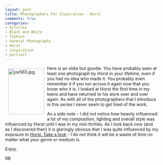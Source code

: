 ```yaml
---
layout: post
title: Photographers For Inspiration - Horst
comments: true
categories:
- Articles
- Black and White
- fashion
- General Photography
- Horst
- inspiration
- portrait
---
```

<a rel="lightbox" href="/wp-content/uploads/2010/01/yw563.jpg"><img title="yw563.jpg" src="/wp-content/uploads/2010/01/.thumbs/.yw563.jpg" border="0" alt="yw563.jpg" hspace="10" vspace="10" width="118" height="150" align="left" /></a>Here is an oldie but goodie. You have probably seen at least one photograph by Horst in your lifetime, even if you had no idea who made it. You probably even remember it if you run across it again now that you know who it is. I looked at Horst the first time in my teens and have returned to his work over and over again. As with all of the photographers that I introduce in this series I never seem to get tired of the work.

As a side note - I did not notice how heavily influenced a lot of my composition, lighting and overall style was influenced by Horst until I was in my mid-thrities. As I look back now (and as I discovered then) it is glaringly obvious that I was quite influenced by my exposure to <a href="http://www.horstphorst.com/">Horst. Take a look</a> - I do not think it will be a waste of time no matter what your genre or medium is.

Enjoy.

RB